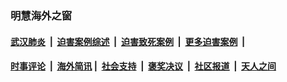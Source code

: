 
### 明慧海外之窗

####  [武汉肺炎](indexes/365.md?t=01090000) &nbsp;|&nbsp;  [迫害案例综述](indexes/328.md?t=01090000) &nbsp;|&nbsp; [迫害致死案例](indexes/277.md?t=01090000)  &nbsp;|&nbsp; [更多迫害案例](indexes/81.md?t=01090000)  &nbsp;|&nbsp; 
####  [时事评论](indexes/251.md?t=01090000) &nbsp;|&nbsp; [海外简讯](indexes/245.md?t=01090000)&nbsp;|&nbsp;  [社会支持](indexes/140.md?t=01090000) &nbsp;|&nbsp; [褒奖决议](indexes/282.md?t=01090000) &nbsp;|&nbsp; [社区报道](indexes/91.md?t=01090000)  &nbsp;|&nbsp; [天人之间](indexes/78.md?t=01090000) 

